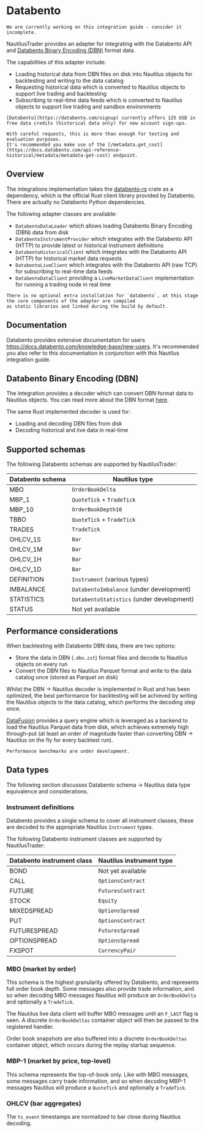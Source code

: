 # Databento

```{warning}
We are currently working on this integration guide - consider it incomplete.
```

NautilusTrader provides an adapter for integrating with the Databento API and [Databento Binary Encoding (DBN)](https://docs.databento.com/knowledge-base/new-users/dbn-encoding) format data.

The capabilities of this adapter include:
- Loading historical data from DBN files on disk into Nautilus objects for backtesting and writing to the data catalog
- Requesting historical data which is converted to Nautilus objects to support live trading and backtesting
- Subscribing to real-time data feeds which is converted to Nautilus objects to support live trading and sandbox environments

```{tip}
[Databento](https://databento.com/signup) currently offers 125 USD in free data credits (historical data only) for new account sign-ups.

With careful requests, this is more than enough for testing and evaluation purposes.
It's recommended you make use of the [/metadata.get_cost](https://docs.databento.com/api-reference-historical/metadata/metadata-get-cost) endpoint.
```

## Overview

The integrations implementation takes the [databento-rs](https://crates.io/crates/databento) crate as a dependency,
which is the official Rust client library provided by Databento. There are actually no Databento Python dependencies.

The following adapter classes are available:
- `DatabentoDataLoader` which allows loading Databento Binary Encoding (DBN) data from disk
- `DatabentoInstrumentProvider` which integrates with the Databento API (HTTP) to provide latest or historical instrument definitions
- `DatabentoHistoricalClient` which integrates with the Databento API (HTTP) for historical market data requests
- `DatabentoLiveClient` which integrates with the Databento API (raw TCP) for subscribing to real-time data feeds
- `DatabentoDataClient` providing a `LiveMarketDataClient` implementation for running a trading node in real time

```{note}
There is no optional extra installation for `databento`, at this stage the core components of the adapter are compiled
as static libraries and linked during the build by default.
```

## Documentation

Databento provides extensive documentation for users https://docs.databento.com/knowledge-base/new-users.
It's recommended you also refer to this documentation in conjunction with this Nautilus integration guide.

## Databento Binary Encoding (DBN)

The integration provides a decoder which can convert DBN format data to Nautilus objects.
You can read more about the DBN format [here](https://docs.databento.com/knowledge-base/new-users/dbn-encoding).

The same Rust implemented decoder is used for:
- Loading and decoding DBN files from disk
- Decoding historical and live data in real-time

## Supported schemas

The following Databento schemas are supported by NautilusTrader:

| Databento schema | Nautilus type                |
|------------------|------------------------------|
| MBO              | `OrderBookDelta`             |
| MBP_1            | `QuoteTick` + `TradeTick`    |
| MBP_10           | `OrderBookDepth10`           |
| TBBO             | `QuoteTick` + `TradeTick`    |
| TRADES           | `TradeTick`                  |
| OHLCV_1S         | `Bar`                        |
| OHLCV_1M         | `Bar`                        |
| OHLCV_1H         | `Bar`                        |
| OHLCV_1D         | `Bar`                        |
| DEFINITION       | `Instrument` (various types) |
| IMBALANCE        | `DatabentoImbalance` (under development)  |
| STATISTICS       | `DatabentoStatistics` (under development) |
| STATUS           | Not yet available                         |

## Performance considerations

When backtesting with Databento DBN data, there are two options:
- Store the data in DBN (`.dbn.zst`) format files and decode to Nautilus objects on every run
- Convert the DBN files to Nautilus Parquet format and write to the data catalog once (stored as Parquet on disk)

Whilst the DBN -> Nautilus decoder is implemented in Rust and has been optimized,
the best performance for backtesting will be achieved by writing the Nautilus
objects to the data catalog, which performs the decoding step once.

[DataFusion](https://arrow.apache.org/datafusion/) provides a query engine which is leveraged as a backend to load 
the Nautilus Parquet data from disk, which achieves extremely high through-put (at least an order of magnitude faster
than converting DBN -> Nautilus on the fly for every backtest run).

```{note}
Performance benchmarks are under development.
```

## Data types

The following section discusses Databento schema -> Nautilus data type equivalence
and considerations.

### Instrument definitions

Databento provides a single schema to cover all instrument classes, these are
decoded to the appropriate Nautilus `Instrument` types.

The following Databento instrument classes are supported by NautilusTrader:

| Databento instrument class | Nautilus instrument type     |
|----------------------------|------------------------------|
| BOND                       | Not yet available            |
| CALL                       | `OptionsContract`            |
| FUTURE                     | `FuturesContract`            |
| STOCK                      | `Equity`                     |
| MIXEDSPREAD                | `OptionsSpread`              |
| PUT                        | `OptionsContract`            |
| FUTURESPREAD               | `FuturesSpread`              |
| OPTIONSPREAD               | `OptionsSpread`              |
| FXSPOT                     | `CurrencyPair`               |

### MBO (market by order)

This schema is the highest granularity offered by Databento, and represents
full order book depth. Some messages also provide trade information, and so when
decoding MBO messages Nautilus will produce an `OrderBookDelta` and optionally a
`TradeTick`.

The Nautilus live data client will buffer MBO messages until an `F_LAST` flag
is seen. A discrete `OrderBookDeltas` container object will then be passed to the
registered handler.

Order book snapshots are also buffered into a discrete `OrderBookDeltas` container
object, which occurs during the replay startup sequence.

### MBP-1 (market by price, top-level)

This schema represents the top-of-book only. Like with MBO messages, some
messages carry trade information, and so when decoding MBP-1 messages Nautilus 
will produce a `QuoteTick` and optionally a `TradeTick`.

### OHLCV (bar aggregates)

The `ts_event` timestamps are normalized to bar close during Nautilus decoding.

